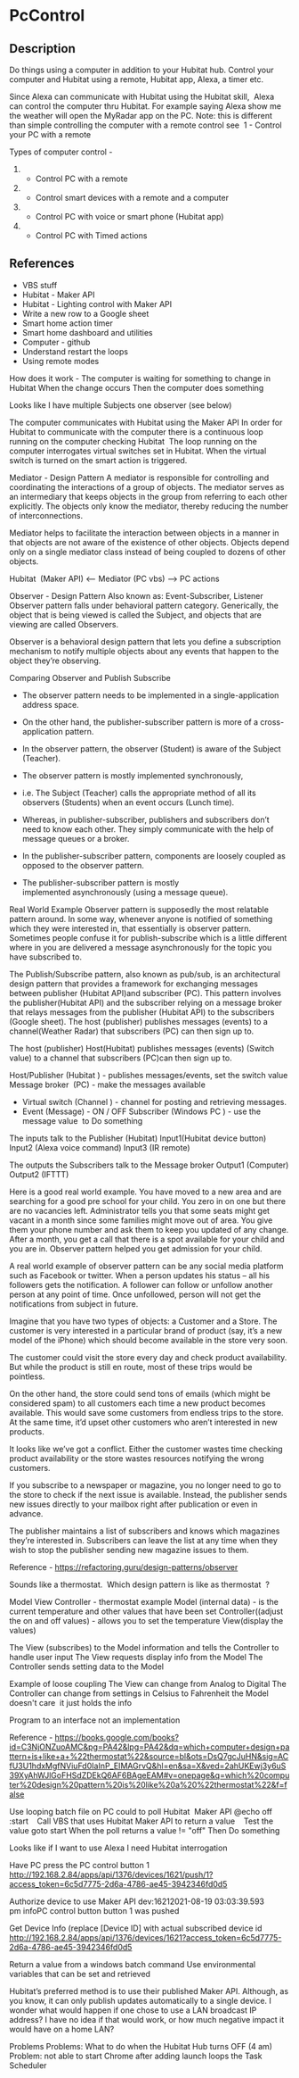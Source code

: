 # PcControl
## Description
Do things using a computer in addition to your Hubitat hub. 
Control your computer and Hubitat using a remote, Hubitat app, Alexa, a timer etc.

Since Alexa can communicate with Hubitat using the Hubitat skill,  Alexa can control the computer thru Hubitat.
For example saying Alexa show me the weather will open the MyRadar app on the PC. 
Note: this is different than simple controlling the computer with a remote control see  1 - Control your PC with a remote

Types of computer control -

1. - Control PC with a remote

2. - Control smart devices with a remote and a computer

3. - Control PC with voice or smart phone (Hubitat app)

4. - Control PC with Timed actions

## References
- VBS stuff
- Hubitat - Maker API
- Hubitat - Lighting control with Maker API
- Write a new row to a Google sheet
- Smart home action timer
- Smart home dashboard and utilities
- Computer - github
- Understand restart the loops
- Using remote modes


How does it work -
The computer is waiting for something to change in Hubitat 
When the change occurs Then the computer does something

Looks like I have multiple Subjects one observer (see below)

The computer communicates with Hubitat using the Maker API
In order for Hubitat to communicate with the computer there is a continuous loop running on the computer checking Hubitat  
The loop running on the computer interrogates virtual switches set in Hubitat. 
When the virtual switch is turned on the smart action is triggered.

Mediator - Design Pattern
A mediator is responsible for controlling and coordinating the interactions of a group of objects.
The mediator serves as an intermediary that keeps objects in the group from referring to each other explicitly. The objects only know the mediator,
thereby reducing the number of interconnections.

Mediator helps to facilitate the interaction between objects in a manner in that objects are not aware of the existence of other objects. Objects depend only on a single mediator class instead of being coupled to dozens of other objects.


Hubitat  (Maker API) <-- Mediator (PC vbs) --> PC actions


Observer - Design Pattern
Also known as: Event-Subscriber, Listener
Observer pattern falls under behavioral pattern category.
Generically, the object that is being viewed is called the Subject, and objects that are viewing are called Observers.

Observer is a behavioral design pattern that lets you define a subscription mechanism to notify multiple objects about any events that happen to the object they’re observing.

Comparing Observer and Publish Subscribe
- The observer pattern needs to be implemented in a single-application address space. 
- On the other hand, the publisher-subscriber pattern is more of a cross-application pattern.
- In the observer pattern, the observer (Student) is aware of the Subject (Teacher).  
- The observer pattern is mostly implemented synchronously,
-  i.e. The Subject (Teacher) calls the appropriate method of all its observers (Students) when an event occurs (Lunch time). 

- Whereas, in publisher-subscriber, publishers and subscribers don’t need to know each other. They simply communicate with the help of message queues or a broker.
- In the publisher-subscriber pattern, components are loosely coupled as opposed to the observer pattern.
- The publisher-subscriber pattern is mostly implemented asynchronously (using a message queue).

Real World Example
Observer pattern is supposedly the most relatable pattern around. In some way, whenever anyone is notified of something which they were interested in, that essentially is observer pattern. Sometimes people confuse it for publish-subscribe which is a little different where in you are delivered a message asynchronously for the topic you have subscribed to.

The Publish/Subscribe pattern, also known as pub/sub, is an architectural design pattern that provides a framework for exchanging messages between publisher (Hubitat API)and subscriber (PC). This pattern involves the publisher(Hubitat API) and the subscriber relying on a message broker that relays messages from the publisher (Hubitat API) to the subscribers (Google sheet). The host (publisher) publishes messages (events) to a channel(Weather Radar) that subscribers (PC) can then sign up to.

The host (publisher) Host(Hubitat) publishes messages (events) (Switch value) to a channel that subscribers (PC)can then sign up to.

Host/Publisher (Hubitat ) - publishes messages/events, set the switch value
Message broker  (PC) - make the messages available
- Virtual switch (Channel ) - channel for posting and retrieving messages.
- Event (Message) - ON / OFF 
Subscriber (Windows PC ) - use the message value  to Do something

The inputs talk to the Publisher (Hubitat)
Input1(Hubitat device button)
Input2 (Alexa voice command)
Input3 (IR remote)

The outputs the Subscribers talk to the Message broker
Output1 (Computer)
Output2 (IFTTT)




Here is a good real world example. You have moved to a new area and are searching for a good pre school for your child. You zero in on one but there are no vacancies left. Administrator tells you that some seats might get vacant in a month since some families might move out of area. You give them your phone number and ask them to keep you updated of any change. After a month, you get a call that there is a spot available for your child and you are in. Observer pattern helped you get admission for your child.

A real world example of observer pattern can be any social media platform such as Facebook or twitter. 
When a person updates his status – all his followers gets the notification.
A follower can follow or unfollow another person at any point of time. Once unfollowed, person will not get the notifications from subject in future.

Imagine that you have two types of objects: a Customer and a Store. 
The customer is very interested in a particular brand of product (say, it’s a new model of the iPhone) which should become available in the store very soon.

The customer could visit the store every day and check product availability. But while the product is still en route, most of these trips would be pointless.

On the other hand, the store could send tons of emails (which might be considered spam) to all customers each time a new product becomes available. This would save some customers from endless trips to the store. At the same time, it’d upset other customers who aren’t interested in new products.

It looks like we’ve got a conflict. Either the customer wastes time checking product availability or the store wastes resources notifying the wrong customers.

If you subscribe to a newspaper or magazine, you no longer need to go to the store to check if the next issue is available. Instead, the publisher sends new issues directly to your mailbox right after publication or even in advance.

The publisher maintains a list of subscribers and knows which magazines they’re interested in. Subscribers can leave the list at any time when they wish to stop the publisher sending new magazine issues to them.

Reference - https://refactoring.guru/design-patterns/observer


Sounds like a thermostat.  Which design pattern is like as thermostat  ?

Model View Controller - thermostat example 
Model (internal data) - is the current temperature and other values that have been set
Controller((adjust the on and off values) - allows you to set the temperature 
View(display the values)

The View (subscribes) to the Model information and tells the Controller to handle user input
The View requests display info from the Model
The Controller sends setting data to the Model

Example of loose coupling
The View can change from Analog to Digital 
The Controller can change from settings in Celsius to Fahrenheit the Model doesn't care  it just holds the info

Program to an interface not an implementation


Reference - https://books.google.com/books?id=C3NjONZuoAMC&pg=PA42&lpg=PA42&dq=which+computer+design+pattern+is+like+a+%22thermostat%22&source=bl&ots=DsQ7gcJuHN&sig=ACfU3U1hdxMgfNViuFd0IaInP_EIMAGrvQ&hl=en&sa=X&ved=2ahUKEwj3y6uS39XyAhWJlGoFHSdZDEkQ6AF6BAgeEAM#v=onepage&q=which%20computer%20design%20pattern%20is%20like%20a%20%22thermostat%22&f=false


Use looping batch file on PC could to poll Hubitat  Maker API
@echo off
:start
   Call VBS that uses Hubitat Maker API to return a value 
   Test the value
goto start
When the poll returns a value != "off" Then Do something



Looks like if I want to use Alexa I need Hubitat interrogation

Have PC press the PC control button 1
http://192.168.2.84/apps/api/1376/devices/1621/push/1?access_token=6c5d7775-2d6a-4786-ae45-3942346fd0d5


Authorize device to use Maker API
dev:16212021-08-19 03:03:39.593 pm infoPC control button button 1 was pushed

Get Device Info (replace [Device ID] with actual subscribed device id
http://192.168.2.84/apps/api/1376/devices/1621?access_token=6c5d7775-2d6a-4786-ae45-3942346fd0d5



Return a value from a windows batch command
Use environmental variables that can be set and retrieved 

Hubitat’s preferred method is to use their published Maker API. 
Although, as you know, it can only publish updates automatically to a single device. 
I wonder what would happen if one chose to use a LAN broadcast IP address? 
I have no idea if that would work, or how much negative impact it would have on a home LAN?

Problems
Problems: What to do when the Hubitat Hub turns OFF (4 am)
Problem: not able to start Chrome after adding launch loops the Task Scheduler
